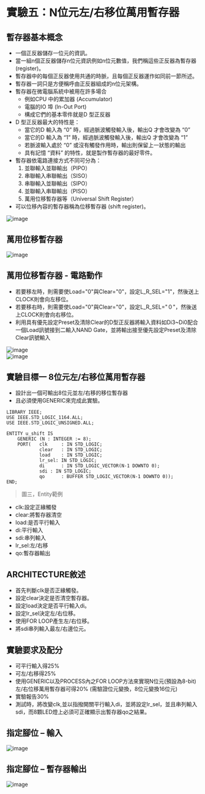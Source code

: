 # 實驗五：N位元左/右移位萬用暫存器  

## 暫存器基本概念  
- 一個正反器儲存一位元的資訊。
- 當一組n個正反器儲存n位元資訊例如n位元數值，我們稱這些正反器為暫存器 (register)。
- 暫存器中的每個正反器使用共通的時脈，且每個正反器運作如同前一節所述。
- 暫存器一詞只是方便稱呼由正反器組成的n位元架構。
- 暫存器在微電腦系統中被用在許多場合
  - 例如CPU 中的累加器 (Accumulator)
  - 電腦的IO 埠 (In-Out Port)
  - 構成它們的基本零件就是D 型正反器
- D 型正反器最大的特性是：
  - 當它的D 輸入為 “0” 時，經過脈波觸發輸入後，輸出Q 才會改變為 “0”
  - 當它的D 輸入為 “1” 時，經過脈波觸發輸入後，輸出Q 才會改變為 “1”
  - 若脈波輸入處於 “0” 或沒有觸發作用時，輸出則保留上一狀態的輸出
  - 具有記憶 “資料” 的特性，就是製作暫存器的最好零件。
- 暫存器依電路連接方式不同可分為：
  1. 並聯輸入並聯輸出（PIPO）
  2. 串聯輸入串聯輸出（SISO）
  3. 串聯輸入並聯輸出（SIPO）
  4. 並聯輸入串聯輸出（PISO）
  5. 萬用位移暫存器等（Universal Shift Register）
- 可以位移內容的暫存器稱為位移暫存器 (shift register)。

![image](https://github.com/Zocke07/Microprocessor-Based-Systems/assets/91361456/48ae04c2-5efe-4b37-aa0d-187fdcaca85c)

## 萬用位移暫存器
![image](https://github.com/Zocke07/Microprocessor-Based-Systems/assets/91361456/b368bf0d-876a-44ba-954e-134d16da3960)  

## 萬用位移暫存器 - 電路動作  
- 若要移左時，則需要使Load="0"與Clear="0"，設定L_R_SEL="1"，然後送上CLOCK則會向左移位。
- 若要移右時，則需要使Load="0"與Clear="0"，設定L_R_SEL="０"，然後送上CLOCK則會向右移位。
- 利用具有優先設定Preset及清除Clear的D型正反器將輸入資料如Di3~Di0配合一個Load訊號接到二輸入NAND Gate，並將輸出接至優先設定Preset及清除Clear訊號輸入

![image](https://github.com/Zocke07/Microprocessor-Based-Systems/assets/91361456/ca45295b-1e91-441e-be84-45331fe6ab8f)  
![image](https://github.com/Zocke07/Microprocessor-Based-Systems/assets/91361456/2ecd5149-717a-400a-a9c1-e5ae125ac3a2)  

## 實驗目標一 8位元左/右移位萬用暫存器  
- 設計出一個可輸出8位元並左/右移的移位暫存器
- 且必須使用GENERIC來完成此實驗。
```
LIBRARY IEEE;
USE IEEE.STD_LOGIC_1164.ALL;
USE IEEE.STD_LOGIC_UNSIGNED.ALL;

ENTITY u_shift IS
	GENERIC (N : INTEGER := 8);
	PORT(	clk 	: IN STD_LOGIC;
			clear	: IN STD_LOGIC;
			load	: IN STD_LOGIC;
			lr_sel: IN STD_LOGIC;
			di		: IN STD_LOGIC_VECTOR(N-1 DOWNTO 0);
			sdi	: IN STD_LOGIC;
			qo		: BUFFER STD_LOGIC_VECTOR(N-1 DOWNTO 0));
END;
```
> 圖三，Entity範例
- clk:設定正緣觸發
- clear:將暫存器清空
- load:是否平行輸入
- di:平行輸入
- sdi:串列輸入
- lr_sel:左/右移
- qo:暫存器輸出

## ARCHITECTURE敘述  
- 首先判斷clk是否正緣觸發。
- 設定clear決定是否清空暫存器。
- 設定load決定是否平行輸入di。
- 設定lr_sel決定左/右位移。
- 使用FOR LOOP產生左/右位移。
- 將sdi串列輸入最左/右邊位元。

## 實驗要求及配分  
- 可平行輸入得25% 
- 可左/右移得25% 
- 使用GENERIC以及PROCESS內之FOR LOOP方法來實現N位元(預設為8-bit)左/右位移萬用暫存器可得20% (需驗證位元變換，8位元變換16位元)
- 實驗報告30%
- 測試時，將改變clk,並以指撥開關平行輸入di，並將設定lr_sel，並且串列輸入sdi，而8顆LED燈上必須可正確顯示出暫存器qo之結果。

## 指定腳位 – 輸入
![image](https://github.com/Zocke07/Microprocessor-Based-Systems/assets/91361456/5122d221-f366-424b-8876-93affa50b63d)  

## 指定腳位 – 暫存器輸出
![image](https://github.com/Zocke07/Microprocessor-Based-Systems/assets/91361456/b041b168-4ee2-4b95-88ba-949e58cc80f1)

